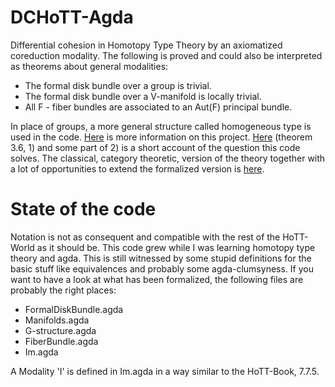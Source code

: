 # DCHoTT-Agda
Differential cohesion in Homotopy Type Theory by an axiomatized coreduction modality.
The following is proved and could also be interpreted as theorems about general modalities:

- The formal disk bundle over a group is trivial.
- The formal disk bundle over a V-manifold is locally trivial. 
- All F - fiber bundles are associated to an Aut(F) principal bundle.

In place of groups, a more general structure called homogeneous type is used in the code.
[Here](https://ncatlab.org/schreiber/show/thesis+Wellen) is more information on this project.
[Here](https://dl.dropboxusercontent.com/u/12630719/SchreiberDMV2015b.pdf) (theorem 3.6, 1) and some part of 2) is a short account of the question this code solves.
The classical, category theoretic, version of the theory together with a lot of opportunities to extend the formalized version is [here](https://arxiv.org/abs/1701.06238).

# State of the code
Notation is not as consequent and compatible with the rest of the HoTT-World as it should be.
This code grew while I was learning homotopy type theory and agda.
This is still witnessed by some stupid definitions for the basic stuff like equivalences and probably some agda-clumsyness.
If you want to have a look at what has been formalized, the following files are probably the right places:

- FormalDiskBundle.agda
- Manifolds.agda
- G-structure.agda
- FiberBundle.agda
- Im.agda

A Modality 'I' is defined in Im.agda in a way similar to the HoTT-Book, 7.7.5.
